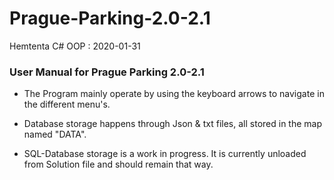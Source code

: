 # Prague-Parking-2.0-2.1
Hemtenta C# OOP : 2020-01-31

### User Manual for Prague Parking 2.0-2.1 ###

* The Program mainly operate by using the keyboard arrows to navigate in the different menu's. 

* Database storage happens through Json & txt files, all stored in the map named "DATA".

* SQL-Database storage is a work in progress. It is currently unloaded from Solution file and should remain that way.
